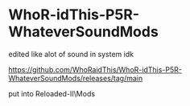 # WhoR-idThis-P5R-WhateverSoundMods
edited like alot of sound in system idk

https://github.com/WhoRaidThis/WhoR-idThis-P5R-WhateverSoundMods/releases/tag/main

put into Reloaded-II\Mods
